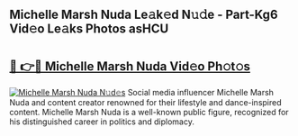 ## Michelle Marsh Nuda Le𝚊k𝚎d N𝚞𝚍e - Part-Kg6 Vid𝚎o Le𝚊ks Photos asHCU

# <h2><a href="http://fbfhtdl.evod.top/?m=Michelle+Marsh+Nuda">🔗 👉🔴 Michelle Marsh Nuda Vid𝚎o Ph𝚘t𝚘s</a></h2>

[![Michelle Marsh Nuda N𝚞d𝚎s](https://i.imgur.com/8V9OHl7.gif)](http://fbfhtdl.evod.top/?m=Michelle+Marsh+Nuda)
Social media influencer Michelle Marsh Nuda and content creator renowned for their lifestyle and dance-inspired content. Michelle Marsh Nuda is a well-known public figure, recognized for his distinguished career in politics and diplomacy. 
